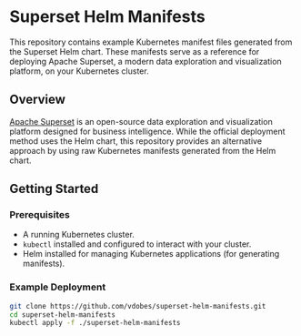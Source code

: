 # Superset Helm Manifests

This repository contains example Kubernetes manifest files generated from the Superset Helm chart. 
These manifests serve as a reference for deploying Apache Superset, a modern data exploration and visualization platform, on your Kubernetes cluster.

## Overview

[Apache Superset](https://superset.apache.org/) is an open-source data exploration and visualization platform designed for business intelligence. 
While the official deployment method uses the Helm chart, this repository provides an alternative approach by using raw Kubernetes manifests generated from the Helm chart.

## Getting Started

### Prerequisites

- A running Kubernetes cluster.
- `kubectl` installed and configured to interact with your cluster.
- Helm installed for managing Kubernetes applications (for generating manifests).

### Example Deployment

   ```bash
   git clone https://github.com/vdobes/superset-helm-manifests.git
   cd superset-helm-manifests
   kubectl apply -f ./superset-helm-manifests
